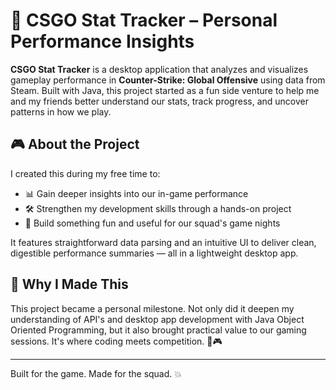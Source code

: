 # 🎯 CSGO Stat Tracker – Personal Performance Insights

**CSGO Stat Tracker** is a desktop application that analyzes and visualizes gameplay performance in **Counter-Strike: Global Offensive** using data from Steam. Built with Java, this project started as a fun side venture to help me and my friends better understand our stats, track progress, and uncover patterns in how we play.

## 🎮 About the Project

I created this during my free time to:

- 📊 Gain deeper insights into our in-game performance  
- 🛠️ Strengthen my development skills through a hands-on project  
- 👾 Build something fun and useful for our squad's game nights

It features straightforward data parsing and an intuitive UI to deliver clean, digestible performance summaries — all in a lightweight desktop app.

## 🤝 Why I Made This

This project became a personal milestone. Not only did it deepen my understanding of API's and desktop app development with Java Object Oriented Programming, but it also brought practical value to our gaming sessions. It's where coding meets competition. 🧠🎮

---

Built for the game. Made for the squad. 💥
